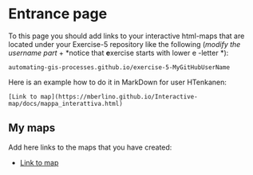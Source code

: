 # Entrance page

To this page you should add links to your interactive html-maps that are located under your Exercise-5 repository like the following (*modify the username part* + *notice that **e**xercise starts with lower e -letter *):

 `automating-gis-processes.github.io/exercise-5-MyGitHubUserName`

Here is an example how to do it in MarkDown for user HTenkanen:

```
[Link to map](https://mberlino.github.io/Interactive-map/docs/mappa_interattiva.html)
```

## My maps

Add here links to the maps that you have created:

 - [Link to map](https://mberlino.github.io/Interactive-map/docs/mappa_interattiva.html)
 
